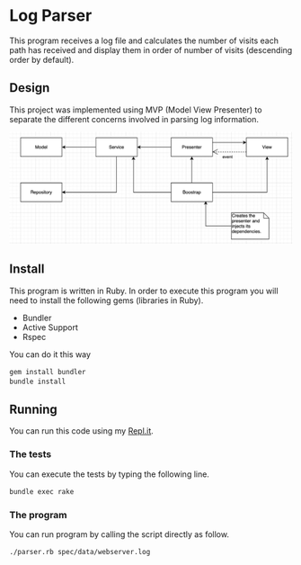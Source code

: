 # Log Parser
This program receives a log file and calculates the number
of visits each path has received and display them in order of
number of visits (descending order by default).

## Design

This project was implemented using MVP (Model View Presenter) to separate the different
concerns involved in parsing log information.

![design diagram](./assets/design.png)

## Install

This program is written in Ruby. In order to execute this program you will need to install the following gems (libraries in Ruby).
- Bundler
- Active Support
- Rspec

You can do it this way

```bash
gem install bundler
bundle install
```

## Running

You can run this code using my [Repl.it](https://repl.it/join/edaixuzi-giubueno).

### The tests

You can execute the tests by typing the following line.

```bash
bundle exec rake
```

### The program

You can run program by calling the script directly as follow.

```bash
./parser.rb spec/data/webserver.log
```
